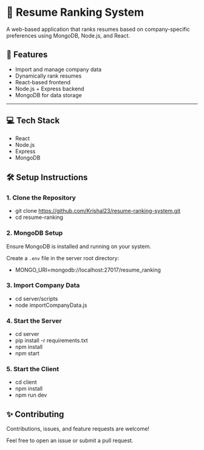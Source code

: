  # 📝 Resume Ranking System
 

 A web-based application that ranks resumes based on company-specific preferences using MongoDB, Node.js, and React.
 

 ## 🚀 Features
 

 -   Import and manage company data
 -   Dynamically rank resumes
 -   React-based frontend
 -   Node.js + Express backend
 -   MongoDB for data storage
 

 ---
 

 ## 💻 Tech Stack
 

 -   React
 -   Node.js
 -   Express
 -   MongoDB
 

 ## 🛠️ Setup Instructions
 

 ### 1. Clone the Repository
 - git clone https://github.com/Krishal23/resume-ranking-system.git
 - cd resume-ranking



### 2. MongoDB Setup


Ensure MongoDB is installed and running on your system.


Create a `.env` file in the server root directory:

- MONGO_URI=mongodb://localhost:27017/resume_ranking



### 3. Import Company Data

 - cd server/scripts
 - node importCompanyData.js



### 4. Start the Server

 - cd server
 - pip install -r requirements.txt
 - npm install
 - npm start



### 5. Start the Client

 - cd client
 - npm install
 - npm run dev



## ✨ Contributing


Contributions, issues, and feature requests are welcome!


Feel free to open an issue or submit a pull request.



